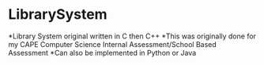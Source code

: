 # LibrarySystem
*Library System original written in C then C++
*This was originally done for my CAPE Computer Science Internal Assessment/School Based Assessment
*Can also be implemented in Python or Java
